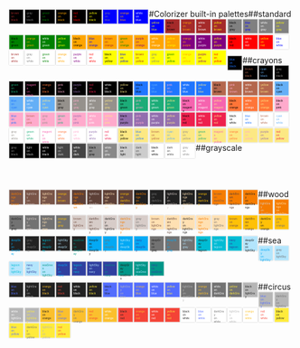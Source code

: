 #Colorizer built-in palettes##standard
<span class="colorizer-palette-pair" style="color: brown; background-color: black">brown<br>on</br>black</span><span class="colorizer-palette-pair" style="color: gray; background-color: black">gray<br>on</br>black</span><span class="colorizer-palette-pair" style="color: green; background-color: black">green<br>on</br>black</span><span class="colorizer-palette-pair" style="color: orange; background-color: black">orange<br>on</br>black</span><span class="colorizer-palette-pair" style="color: red; background-color: black">red<br>on</br>black</span><span class="colorizer-palette-pair" style="color: yellow; background-color: black">yellow<br>on</br>black</span><span class="colorizer-palette-pair" style="color: gray; background-color: blue">gray<br>on</br>blue</span><span class="colorizer-palette-pair" style="color: orange; background-color: blue">orange<br>on</br>blue</span><span class="colorizer-palette-pair" style="color: white; background-color: blue">white<br>on</br>blue</span><span class="colorizer-palette-pair" style="color: yellow; background-color: blue">yellow<br>on</br>blue</span><span class="colorizer-palette-pair" style="color: black; background-color: brown">black<br>on</br>brown</span><span class="colorizer-palette-pair" style="color: orange; background-color: brown">orange<br>on</br>brown</span><span class="colorizer-palette-pair" style="color: white; background-color: brown">white<br>on</br>brown</span><span class="colorizer-palette-pair" style="color: yellow; background-color: brown">yellow<br>on</br>brown</span><span class="colorizer-palette-pair" style="color: black; background-color: gray">black<br>on</br>gray</span><span class="colorizer-palette-pair" style="color: blue; background-color: gray">blue<br>on</br>gray</span><span class="colorizer-palette-pair" style="color: white; background-color: gray">white<br>on</br>gray</span><span class="colorizer-palette-pair" style="color: yellow; background-color: gray">yellow<br>on</br>gray</span><span class="colorizer-palette-pair" style="color: black; background-color: green">black<br>on</br>green</span><span class="colorizer-palette-pair" style="color: orange; background-color: green">orange<br>on</br>green</span><span class="colorizer-palette-pair" style="color: white; background-color: green">white<br>on</br>green</span><span class="colorizer-palette-pair" style="color: yellow; background-color: green">yellow<br>on</br>green</span><span class="colorizer-palette-pair" style="color: black; background-color: orange">black<br>on</br>orange</span><span class="colorizer-palette-pair" style="color: blue; background-color: orange">blue<br>on</br>orange</span><span class="colorizer-palette-pair" style="color: brown; background-color: orange">brown<br>on</br>orange</span><span class="colorizer-palette-pair" style="color: green; background-color: orange">green<br>on</br>orange</span><span class="colorizer-palette-pair" style="color: purple; background-color: orange">purple<br>on</br>orange</span><span class="colorizer-palette-pair" style="color: white; background-color: orange">white<br>on</br>orange</span><span class="colorizer-palette-pair" style="color: yellow; background-color: orange">yellow<br>on</br>orange</span><span class="colorizer-palette-pair" style="color: orange; background-color: purple">orange<br>on</br>purple</span><span class="colorizer-palette-pair" style="color: white; background-color: purple">white<br>on</br>purple</span><span class="colorizer-palette-pair" style="color: yellow; background-color: purple">yellow<br>on</br>purple</span><span class="colorizer-palette-pair" style="color: black; background-color: red">black<br>on</br>red</span><span class="colorizer-palette-pair" style="color: white; background-color: red">white<br>on</br>red</span><span class="colorizer-palette-pair" style="color: yellow; background-color: red">yellow<br>on</br>red</span><span class="colorizer-palette-pair" style="color: blue; background-color: white">blue<br>on</br>white</span><span class="colorizer-palette-pair" style="color: brown; background-color: white">brown<br>on</br>white</span><span class="colorizer-palette-pair" style="color: gray; background-color: white">gray<br>on</br>white</span><span class="colorizer-palette-pair" style="color: green; background-color: white">green<br>on</br>white</span><span class="colorizer-palette-pair" style="color: orange; background-color: white">orange<br>on</br>white</span><span class="colorizer-palette-pair" style="color: purple; background-color: white">purple<br>on</br>white</span><span class="colorizer-palette-pair" style="color: red; background-color: white">red<br>on</br>white</span><span class="colorizer-palette-pair" style="color: black; background-color: yellow">black<br>on</br>yellow</span><span class="colorizer-palette-pair" style="color: blue; background-color: yellow">blue<br>on</br>yellow</span><span class="colorizer-palette-pair" style="color: brown; background-color: yellow">brown<br>on</br>yellow</span><span class="colorizer-palette-pair" style="color: gray; background-color: yellow">gray<br>on</br>yellow</span><span class="colorizer-palette-pair" style="color: green; background-color: yellow">green<br>on</br>yellow</span><span class="colorizer-palette-pair" style="color: orange; background-color: yellow">orange<br>on</br>yellow</span><span class="colorizer-palette-pair" style="color: purple; background-color: yellow">purple<br>on</br>yellow</span><span class="colorizer-palette-pair" style="color: red; background-color: yellow">red<br>on</br>yellow</span>
<br><br><br><br>

##crayons
<span class="colorizer-palette-pair" style="color: #1f75fe; background-color: #000000">blue<br>on</br>black</span><span class="colorizer-palette-pair" style="color: #b4674d; background-color: #000000">brown<br>on</br>black</span><span class="colorizer-palette-pair" style="color: #64aff6; background-color: #000000">cyan<br>on</br>black</span><span class="colorizer-palette-pair" style="color: #95918c; background-color: #000000">gray<br>on</br>black</span><span class="colorizer-palette-pair" style="color: #1cac78; background-color: #000000">green<br>on</br>black</span><span class="colorizer-palette-pair" style="color: #f664af; background-color: #000000">magenta<br>on</br>black</span><span class="colorizer-palette-pair" style="color: #ff7538; background-color: #000000">orange<br>on</br>black</span><span class="colorizer-palette-pair" style="color: #ffaacc; background-color: #000000">pink<br>on</br>black</span><span class="colorizer-palette-pair" style="color: #926eae; background-color: #000000">purple<br>on</br>black</span><span class="colorizer-palette-pair" style="color: #ee204d; background-color: #000000">red<br>on</br>black</span><span class="colorizer-palette-pair" style="color: #ffffff; background-color: #000000">white<br>on</br>black</span><span class="colorizer-palette-pair" style="color: #fce883; background-color: #000000">yellow<br>on</br>black</span><span class="colorizer-palette-pair" style="color: #000000; background-color: #1f75fe">black<br>on</br>blue</span><span class="colorizer-palette-pair" style="color: #64aff6; background-color: #1f75fe">cyan<br>on</br>blue</span><span class="colorizer-palette-pair" style="color: #ffaacc; background-color: #1f75fe">pink<br>on</br>blue</span><span class="colorizer-palette-pair" style="color: #ffffff; background-color: #1f75fe">white<br>on</br>blue</span><span class="colorizer-palette-pair" style="color: #fce883; background-color: #1f75fe">yellow<br>on</br>blue</span><span class="colorizer-palette-pair" style="color: #000000; background-color: #b4674d">black<br>on</br>brown</span><span class="colorizer-palette-pair" style="color: #ffaacc; background-color: #b4674d">pink<br>on</br>brown</span><span class="colorizer-palette-pair" style="color: #ffffff; background-color: #b4674d">white<br>on</br>brown</span><span class="colorizer-palette-pair" style="color: #fce883; background-color: #b4674d">yellow<br>on</br>brown</span><span class="colorizer-palette-pair" style="color: #000000; background-color: #64aff6">black<br>on</br>cyan</span><span class="colorizer-palette-pair" style="color: #1f75fe; background-color: #64aff6">blue<br>on</br>cyan</span><span class="colorizer-palette-pair" style="color: #ffffff; background-color: #64aff6">white<br>on</br>cyan</span><span class="colorizer-palette-pair" style="color: #fce883; background-color: #64aff6">yellow<br>on</br>cyan</span><span class="colorizer-palette-pair" style="color: #000000; background-color: #95918c">black<br>on</br>gray</span><span class="colorizer-palette-pair" style="color: #ffaacc; background-color: #95918c">pink<br>on</br>gray</span><span class="colorizer-palette-pair" style="color: #ffffff; background-color: #95918c">white<br>on</br>gray</span><span class="colorizer-palette-pair" style="color: #fce883; background-color: #95918c">yellow<br>on</br>gray</span><span class="colorizer-palette-pair" style="color: #000000; background-color: #1cac78">black<br>on</br>green</span><span class="colorizer-palette-pair" style="color: #ffaacc; background-color: #1cac78">pink<br>on</br>green</span><span class="colorizer-palette-pair" style="color: #ffffff; background-color: #1cac78">white<br>on</br>green</span><span class="colorizer-palette-pair" style="color: #fce883; background-color: #1cac78">yellow<br>on</br>green</span><span class="colorizer-palette-pair" style="color: #000000; background-color: #f664af">black<br>on</br>magenta</span><span class="colorizer-palette-pair" style="color: #ffffff; background-color: #f664af">white<br>on</br>magenta</span><span class="colorizer-palette-pair" style="color: #fce883; background-color: #f664af">yellow<br>on</br>magenta</span><span class="colorizer-palette-pair" style="color: #000000; background-color: #ff7538">black<br>on</br>orange</span><span class="colorizer-palette-pair" style="color: #ffffff; background-color: #ff7538">white<br>on</br>orange</span><span class="colorizer-palette-pair" style="color: #fce883; background-color: #ff7538">yellow<br>on</br>orange</span><span class="colorizer-palette-pair" style="color: #000000; background-color: #ffaacc">black<br>on</br>pink</span><span class="colorizer-palette-pair" style="color: #1f75fe; background-color: #ffaacc">blue<br>on</br>pink</span><span class="colorizer-palette-pair" style="color: #b4674d; background-color: #ffaacc">brown<br>on</br>pink</span><span class="colorizer-palette-pair" style="color: #95918c; background-color: #ffaacc">gray<br>on</br>pink</span><span class="colorizer-palette-pair" style="color: #1cac78; background-color: #ffaacc">green<br>on</br>pink</span><span class="colorizer-palette-pair" style="color: #926eae; background-color: #ffaacc">purple<br>on</br>pink</span><span class="colorizer-palette-pair" style="color: #ffffff; background-color: #ffaacc">white<br>on</br>pink</span><span class="colorizer-palette-pair" style="color: #fce883; background-color: #ffaacc">yellow<br>on</br>pink</span><span class="colorizer-palette-pair" style="color: #000000; background-color: #926eae">black<br>on</br>purple</span><span class="colorizer-palette-pair" style="color: #ffaacc; background-color: #926eae">pink<br>on</br>purple</span><span class="colorizer-palette-pair" style="color: #ffffff; background-color: #926eae">white<br>on</br>purple</span><span class="colorizer-palette-pair" style="color: #fce883; background-color: #926eae">yellow<br>on</br>purple</span><span class="colorizer-palette-pair" style="color: #000000; background-color: #ee204d">black<br>on</br>red</span><span class="colorizer-palette-pair" style="color: #ffffff; background-color: #ee204d">white<br>on</br>red</span><span class="colorizer-palette-pair" style="color: #fce883; background-color: #ee204d">yellow<br>on</br>red</span><span class="colorizer-palette-pair" style="color: #000000; background-color: #ffffff">black<br>on</br>white</span><span class="colorizer-palette-pair" style="color: #1f75fe; background-color: #ffffff">blue<br>on</br>white</span><span class="colorizer-palette-pair" style="color: #b4674d; background-color: #ffffff">brown<br>on</br>white</span><span class="colorizer-palette-pair" style="color: #64aff6; background-color: #ffffff">cyan<br>on</br>white</span><span class="colorizer-palette-pair" style="color: #95918c; background-color: #ffffff">gray<br>on</br>white</span><span class="colorizer-palette-pair" style="color: #1cac78; background-color: #ffffff">green<br>on</br>white</span><span class="colorizer-palette-pair" style="color: #f664af; background-color: #ffffff">magenta<br>on</br>white</span><span class="colorizer-palette-pair" style="color: #ff7538; background-color: #ffffff">orange<br>on</br>white</span><span class="colorizer-palette-pair" style="color: #ffaacc; background-color: #ffffff">pink<br>on</br>white</span><span class="colorizer-palette-pair" style="color: #926eae; background-color: #ffffff">purple<br>on</br>white</span><span class="colorizer-palette-pair" style="color: #ee204d; background-color: #ffffff">red<br>on</br>white</span><span class="colorizer-palette-pair" style="color: #000000; background-color: #fce883">black<br>on</br>yellow</span><span class="colorizer-palette-pair" style="color: #1f75fe; background-color: #fce883">blue<br>on</br>yellow</span><span class="colorizer-palette-pair" style="color: #b4674d; background-color: #fce883">brown<br>on</br>yellow</span><span class="colorizer-palette-pair" style="color: #64aff6; background-color: #fce883">cyan<br>on</br>yellow</span><span class="colorizer-palette-pair" style="color: #95918c; background-color: #fce883">gray<br>on</br>yellow</span><span class="colorizer-palette-pair" style="color: #1cac78; background-color: #fce883">green<br>on</br>yellow</span><span class="colorizer-palette-pair" style="color: #f664af; background-color: #fce883">magenta<br>on</br>yellow</span><span class="colorizer-palette-pair" style="color: #ff7538; background-color: #fce883">orange<br>on</br>yellow</span><span class="colorizer-palette-pair" style="color: #ffaacc; background-color: #fce883">pink<br>on</br>yellow</span><span class="colorizer-palette-pair" style="color: #926eae; background-color: #fce883">purple<br>on</br>yellow</span><span class="colorizer-palette-pair" style="color: #ee204d; background-color: #fce883">red<br>on</br>yellow</span>
<br><br><br><br>

##grayscale
<span class="colorizer-palette-pair" style="color: #888; background-color: black">gray<br>on</br>black</span><span class="colorizer-palette-pair" style="color: #ccc; background-color: black">light<br>on</br>black</span><span class="colorizer-palette-pair" style="color: white; background-color: black">white<br>on</br>black</span><span class="colorizer-palette-pair" style="color: #ccc; background-color: #444">light<br>on</br>dark</span><span class="colorizer-palette-pair" style="color: white; background-color: #444">white<br>on</br>dark</span><span class="colorizer-palette-pair" style="color: black; background-color: #888">black<br>on</br>gray</span><span class="colorizer-palette-pair" style="color: white; background-color: #888">white<br>on</br>gray</span><span class="colorizer-palette-pair" style="color: black; background-color: #ccc">black<br>on</br>light</span><span class="colorizer-palette-pair" style="color: #444; background-color: #ccc">dark<br>on</br>light</span><span class="colorizer-palette-pair" style="color: black; background-color: white">black<br>on</br>white</span><span class="colorizer-palette-pair" style="color: #444; background-color: white">dark<br>on</br>white</span><span class="colorizer-palette-pair" style="color: #888; background-color: white">gray<br>on</br>white</span>
<br><br><br><br>

##wood
<span class="colorizer-palette-pair" style="color: #f57c00; background-color: #795548">darkOrange<br>on</br>brown</span><span class="colorizer-palette-pair" style="color: #d7ccc8; background-color: #795548">lightGray<br>on</br>brown</span><span class="colorizer-palette-pair" style="color: #ffe0b2; background-color: #795548">lightOrange<br>on</br>brown</span><span class="colorizer-palette-pair" style="color: #ffc107; background-color: #795548">orange<br>on</br>brown</span><span class="colorizer-palette-pair" style="color: #f57c00; background-color: #5d4037">darkOrange<br>on</br>darkBrown</span><span class="colorizer-palette-pair" style="color: #d7ccc8; background-color: #5d4037">lightGray<br>on</br>darkBrown</span><span class="colorizer-palette-pair" style="color: #ffe0b2; background-color: #5d4037">lightOrange<br>on</br>darkBrown</span><span class="colorizer-palette-pair" style="color: #ffc107; background-color: #5d4037">orange<br>on</br>darkBrown</span><span class="colorizer-palette-pair" style="color: #f57c00; background-color: #212121">darkOrange<br>on</br>darkGray</span><span class="colorizer-palette-pair" style="color: #727272; background-color: #212121">gray<br>on</br>darkGray</span><span class="colorizer-palette-pair" style="color: #d7ccc8; background-color: #212121">lightGray<br>on</br>darkGray</span><span class="colorizer-palette-pair" style="color: #ffe0b2; background-color: #212121">lightOrange<br>on</br>darkGray</span><span class="colorizer-palette-pair" style="color: #ffc107; background-color: #212121">orange<br>on</br>darkGray</span><span class="colorizer-palette-pair" style="color: #795548; background-color: #f57c00">brown<br>on</br>darkOrange</span><span class="colorizer-palette-pair" style="color: #5d4037; background-color: #f57c00">darkBrown<br>on</br>darkOrange</span><span class="colorizer-palette-pair" style="color: #212121; background-color: #f57c00">darkGray<br>on</br>darkOrange</span><span class="colorizer-palette-pair" style="color: #d7ccc8; background-color: #f57c00">lightGray<br>on</br>darkOrange</span><span class="colorizer-palette-pair" style="color: #ffe0b2; background-color: #f57c00">lightOrange<br>on</br>darkOrange</span><span class="colorizer-palette-pair" style="color: #212121; background-color: #727272">darkGray<br>on</br>gray</span><span class="colorizer-palette-pair" style="color: #d7ccc8; background-color: #727272">lightGray<br>on</br>gray</span><span class="colorizer-palette-pair" style="color: #ffe0b2; background-color: #727272">lightOrange<br>on</br>gray</span><span class="colorizer-palette-pair" style="color: #ffc107; background-color: #727272">orange<br>on</br>gray</span><span class="colorizer-palette-pair" style="color: #795548; background-color: #d7ccc8">brown<br>on</br>lightGray</span><span class="colorizer-palette-pair" style="color: #5d4037; background-color: #d7ccc8">darkBrown<br>on</br>lightGray</span><span class="colorizer-palette-pair" style="color: #212121; background-color: #d7ccc8">darkGray<br>on</br>lightGray</span><span class="colorizer-palette-pair" style="color: #f57c00; background-color: #d7ccc8">darkOrange<br>on</br>lightGray</span><span class="colorizer-palette-pair" style="color: #727272; background-color: #d7ccc8">gray<br>on</br>lightGray</span><span class="colorizer-palette-pair" style="color: #795548; background-color: #ffe0b2">brown<br>on</br>lightOrange</span><span class="colorizer-palette-pair" style="color: #5d4037; background-color: #ffe0b2">darkBrown<br>on</br>lightOrange</span><span class="colorizer-palette-pair" style="color: #212121; background-color: #ffe0b2">darkGray<br>on</br>lightOrange</span><span class="colorizer-palette-pair" style="color: #f57c00; background-color: #ffe0b2">darkOrange<br>on</br>lightOrange</span><span class="colorizer-palette-pair" style="color: #727272; background-color: #ffe0b2">gray<br>on</br>lightOrange</span><span class="colorizer-palette-pair" style="color: #795548; background-color: #ffc107">brown<br>on</br>orange</span><span class="colorizer-palette-pair" style="color: #5d4037; background-color: #ffc107">darkBrown<br>on</br>orange</span><span class="colorizer-palette-pair" style="color: #212121; background-color: #ffc107">darkGray<br>on</br>orange</span><span class="colorizer-palette-pair" style="color: #727272; background-color: #ffc107">gray<br>on</br>orange</span>
<br><br><br><br>

##sea
<span class="colorizer-palette-pair" style="color: #03a9f4; background-color: #212121">deepSky<br>on</br>deepGray</span><span class="colorizer-palette-pair" style="color: #727272; background-color: #212121">gray<br>on</br>deepGray</span><span class="colorizer-palette-pair" style="color: #00bcd4; background-color: #212121">lagoon<br>on</br>deepGray</span><span class="colorizer-palette-pair" style="color: #b3e5fc; background-color: #212121">lightSky<br>on</br>deepGray</span><span class="colorizer-palette-pair" style="color: #009688; background-color: #212121">seaGreen<br>on</br>deepGray</span><span class="colorizer-palette-pair" style="color: #212121; background-color: #03a9f4">deepGray<br>on</br>deepSky</span><span class="colorizer-palette-pair" style="color: #727272; background-color: #03a9f4">gray<br>on</br>deepSky</span><span class="colorizer-palette-pair" style="color: #b3e5fc; background-color: #03a9f4">lightSky<br>on</br>deepSky</span><span class="colorizer-palette-pair" style="color: #303f9f; background-color: #03a9f4">navy<br>on</br>deepSky</span><span class="colorizer-palette-pair" style="color: #212121; background-color: #727272">deepGray<br>on</br>gray</span><span class="colorizer-palette-pair" style="color: #03a9f4; background-color: #727272">deepSky<br>on</br>gray</span><span class="colorizer-palette-pair" style="color: #b3e5fc; background-color: #727272">lightSky<br>on</br>gray</span><span class="colorizer-palette-pair" style="color: #212121; background-color: #00bcd4">deepGray<br>on</br>lagoon</span><span class="colorizer-palette-pair" style="color: #b3e5fc; background-color: #00bcd4">lightSky<br>on</br>lagoon</span><span class="colorizer-palette-pair" style="color: #303f9f; background-color: #00bcd4">navy<br>on</br>lagoon</span><span class="colorizer-palette-pair" style="color: #212121; background-color: #b3e5fc">deepGray<br>on</br>lightSky</span><span class="colorizer-palette-pair" style="color: #03a9f4; background-color: #b3e5fc">deepSky<br>on</br>lightSky</span><span class="colorizer-palette-pair" style="color: #727272; background-color: #b3e5fc">gray<br>on</br>lightSky</span><span class="colorizer-palette-pair" style="color: #00bcd4; background-color: #b3e5fc">lagoon<br>on</br>lightSky</span><span class="colorizer-palette-pair" style="color: #303f9f; background-color: #b3e5fc">navy<br>on</br>lightSky</span><span class="colorizer-palette-pair" style="color: #009688; background-color: #b3e5fc">seaGreen<br>on</br>lightSky</span><span class="colorizer-palette-pair" style="color: #03a9f4; background-color: #303f9f">deepSky<br>on</br>navy</span><span class="colorizer-palette-pair" style="color: #00bcd4; background-color: #303f9f">lagoon<br>on</br>navy</span><span class="colorizer-palette-pair" style="color: #b3e5fc; background-color: #303f9f">lightSky<br>on</br>navy</span><span class="colorizer-palette-pair" style="color: #009688; background-color: #303f9f">seaGreen<br>on</br>navy</span><span class="colorizer-palette-pair" style="color: #212121; background-color: #009688">deepGray<br>on</br>seaGreen</span><span class="colorizer-palette-pair" style="color: #b3e5fc; background-color: #009688">lightSky<br>on</br>seaGreen</span><span class="colorizer-palette-pair" style="color: #303f9f; background-color: #009688">navy<br>on</br>seaGreen</span>
<br><br><br><br>

##circus
<span class="colorizer-palette-pair" style="color: #536dfe; background-color: #212121">blue<br>on</br>black</span><span class="colorizer-palette-pair" style="color: #b6b6b6; background-color: #212121">lightGray<br>on</br>black</span><span class="colorizer-palette-pair" style="color: #fbc02d; background-color: #212121">orange<br>on</br>black</span><span class="colorizer-palette-pair" style="color: #f44336; background-color: #212121">red<br>on</br>black</span><span class="colorizer-palette-pair" style="color: #ffffff; background-color: #212121">white<br>on</br>black</span><span class="colorizer-palette-pair" style="color: #ffeb3b; background-color: #212121">yellow<br>on</br>black</span><span class="colorizer-palette-pair" style="color: #212121; background-color: #536dfe">black<br>on</br>blue</span><span class="colorizer-palette-pair" style="color: #b6b6b6; background-color: #536dfe">lightGray<br>on</br>blue</span><span class="colorizer-palette-pair" style="color: #fbc02d; background-color: #536dfe">orange<br>on</br>blue</span><span class="colorizer-palette-pair" style="color: #ffffff; background-color: #536dfe">white<br>on</br>blue</span><span class="colorizer-palette-pair" style="color: #ffeb3b; background-color: #536dfe">yellow<br>on</br>blue</span><span class="colorizer-palette-pair" style="color: #b6b6b6; background-color: #727272">lightGray<br>on</br>darkGray</span><span class="colorizer-palette-pair" style="color: #fbc02d; background-color: #727272">orange<br>on</br>darkGray</span><span class="colorizer-palette-pair" style="color: #ffffff; background-color: #727272">white<br>on</br>darkGray</span><span class="colorizer-palette-pair" style="color: #ffeb3b; background-color: #727272">yellow<br>on</br>darkGray</span><span class="colorizer-palette-pair" style="color: #212121; background-color: #b6b6b6">black<br>on</br>lightGray</span><span class="colorizer-palette-pair" style="color: #536dfe; background-color: #b6b6b6">blue<br>on</br>lightGray</span><span class="colorizer-palette-pair" style="color: #727272; background-color: #b6b6b6">darkGray<br>on</br>lightGray</span><span class="colorizer-palette-pair" style="color: #ffffff; background-color: #b6b6b6">white<br>on</br>lightGray</span><span class="colorizer-palette-pair" style="color: #ffeb3b; background-color: #b6b6b6">yellow<br>on</br>lightGray</span><span class="colorizer-palette-pair" style="color: #212121; background-color: #fbc02d">black<br>on</br>orange</span><span class="colorizer-palette-pair" style="color: #536dfe; background-color: #fbc02d">blue<br>on</br>orange</span><span class="colorizer-palette-pair" style="color: #727272; background-color: #fbc02d">darkGray<br>on</br>orange</span><span class="colorizer-palette-pair" style="color: #f44336; background-color: #fbc02d">red<br>on</br>orange</span><span class="colorizer-palette-pair" style="color: #ffffff; background-color: #fbc02d">white<br>on</br>orange</span><span class="colorizer-palette-pair" style="color: #212121; background-color: #f44336">black<br>on</br>red</span><span class="colorizer-palette-pair" style="color: #fbc02d; background-color: #f44336">orange<br>on</br>red</span><span class="colorizer-palette-pair" style="color: #ffffff; background-color: #f44336">white<br>on</br>red</span><span class="colorizer-palette-pair" style="color: #ffeb3b; background-color: #f44336">yellow<br>on</br>red</span><span class="colorizer-palette-pair" style="color: #212121; background-color: #ffffff">black<br>on</br>white</span><span class="colorizer-palette-pair" style="color: #536dfe; background-color: #ffffff">blue<br>on</br>white</span><span class="colorizer-palette-pair" style="color: #727272; background-color: #ffffff">darkGray<br>on</br>white</span><span class="colorizer-palette-pair" style="color: #b6b6b6; background-color: #ffffff">lightGray<br>on</br>white</span><span class="colorizer-palette-pair" style="color: #fbc02d; background-color: #ffffff">orange<br>on</br>white</span><span class="colorizer-palette-pair" style="color: #f44336; background-color: #ffffff">red<br>on</br>white</span><span class="colorizer-palette-pair" style="color: #212121; background-color: #ffeb3b">black<br>on</br>yellow</span><span class="colorizer-palette-pair" style="color: #536dfe; background-color: #ffeb3b">blue<br>on</br>yellow</span><span class="colorizer-palette-pair" style="color: #727272; background-color: #ffeb3b">darkGray<br>on</br>yellow</span><span class="colorizer-palette-pair" style="color: #b6b6b6; background-color: #ffeb3b">lightGray<br>on</br>yellow</span><span class="colorizer-palette-pair" style="color: #f44336; background-color: #ffeb3b">red<br>on</br>yellow</span>
<br><br><br><br>

<style>.reveal .colorizer-palette-pair,
.colorizer-palette-pair { 
    font-size: 0.333em;
    width: 4em;
    height: 4em;
    padding: 0.5em;
    display: block;
    float: left;
    margin: 0.25em;
    border: 1px solid rgba(255, 255, 255, 0.25);
    box-shadow: 0 0 2px rgba(0, 0, 0, 0.25);
}</style>